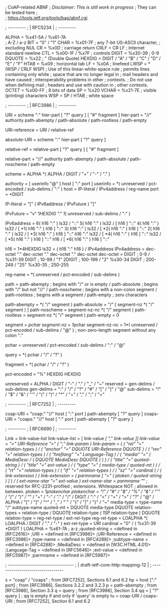 ;  CoAP-related ABNF
;  *Disclaimer: This is still work in progress*
;  They can be tested here ;  	
;  https://tools.ietf.org/tools/bap/abnf.cgi.

;  ---------
; | RFC5234 |
;  ---------

ALPHA          =  %x41-5A / %x61-7A   
								 ; A-Z / a-z
BIT            =  "0" / "1"
CHAR           =  %x01-7F
                                ; any 7-bit US-ASCII character,
                                ;  excluding NUL
CR             =  %x0D
                                ; carriage return
CRLF           =  CR LF
                                ; Internet standard newline
CTL            =  %x00-1F / %x7F
                                ; controls
DIGIT          =  %x30-39
                                ; 0-9
DQUOTE         =  %x22
                                ; " (Double Quote)
HEXDIG         =  DIGIT / "A" / "B" / "C" / "D" / "E" / "F"
HTAB           =  %x09
                                ; horizontal tab
LF             =  %x0A
                                ; linefeed
LWSP           =  *(WSP / CRLF WSP)
                                ; Use of this linear-white-space rule
                                ;  permits lines containing only white
                                ;  space that are no longer legal in
                                ;  mail headers and have caused
                                ;  interoperability problems in other
                                ;  contexts.
                                ; Do not use when defining mail
                                ;  headers and use with caution in
                                ;  other contexts.
OCTET          =  %x00-FF
                                ; 8 bits of data
SP             =  %x20
VCHAR          =  %x21-7E
                                ; visible (printing) characters
WSP            =  SP / HTAB
                                ; white space

;  ---------
; | RFC3986 |
;  ---------

URI           = scheme ":" hier-part [ "?" query ] [ "#" fragment ]
hier-part     = "//" authority path-abempty
                 / path-absolute
                 / path-rootless
                 / path-empty

URI-reference = URI / relative-ref

absolute-URI  = scheme ":" hier-part [ "?" query ]

relative-ref  = relative-part [ "?" query ] [ "#" fragment ]

relative-part = "//" authority path-abempty
                 / path-absolute
                 / path-noscheme
                 / path-empty

scheme        = ALPHA *( ALPHA / DIGIT / "+" / "-" / "." )

authority     = [ userinfo "@" ] host [ ":" port ]
userinfo      = *( unreserved / pct-encoded / sub-delims / ":" )
host          = IP-literal / IPv4address / reg-name
port          = *DIGIT

IP-literal    = "[" ( IPv6address / IPvFuture  ) "]"

IPvFuture     = "v" 1*HEXDIG "." 1*( unreserved / sub-delims / ":" )

IPv6address   =                            6( h16 ":" ) ls32
                 /                       "::" 5( h16 ":" ) ls32
                 / [               h16 ] "::" 4( h16 ":" ) ls32
                 / [ *1( h16 ":" ) h16 ] "::" 3( h16 ":" ) ls32
                 / [ *2( h16 ":" ) h16 ] "::" 2( h16 ":" ) ls32
                 / [ *3( h16 ":" ) h16 ] "::"    h16 ":"   ls32
                 / [ *4( h16 ":" ) h16 ] "::"              ls32
                 / [ *5( h16 ":" ) h16 ] "::"              h16
                 / [ *6( h16 ":" ) h16 ] "::"

h16           = 1*4HEXDIG
ls32          = ( h16 ":" h16 ) / IPv4address
IPv4address   = dec-octet "." dec-octet "." dec-octet "." dec-octet
dec-octet     = DIGIT                 ; 0-9
                 / %x31-39 DIGIT         ; 10-99
                 / "1" 2DIGIT            ; 100-199
                 / "2" %x30-34 DIGIT     ; 200-249
                 / "25" %x30-35          ; 250-255

reg-name      = *( unreserved / pct-encoded / sub-delims )

path          = path-abempty    ; begins with "/" or is empty
                 / path-absolute   ; begins with "/" but not "//"
                 / path-noscheme   ; begins with a non-colon segment
                 / path-rootless   ; begins with a segment
                 / path-empty      ; zero characters

path-abempty  = *( "/" segment )
path-absolute = "/" [ segment-nz *( "/" segment ) ]
path-noscheme = segment-nz-nc *( "/" segment )
path-rootless = segment-nz *( "/" segment )
path-empty    = 0<pchar>

segment       = *pchar
segment-nz    = 1*pchar
segment-nz-nc = 1*( unreserved / pct-encoded / sub-delims / "@" )
                 ; non-zero-length segment without any colon ":"

pchar         = unreserved / pct-encoded / sub-delims / ":" / "@"

query         = *( pchar / "/" / "?" )

fragment      = *( pchar / "/" / "?" )

pct-encoded   = "%" HEXDIG HEXDIG

unreserved    = ALPHA / DIGIT / "-" / "." / "_" / "~"
reserved      = gen-delims / sub-delims
gen-delims    = ":" / "/" / "?" / "#" / "[" / "]" / "@"
sub-delims    = "!" / "$" / "&" / "'" / "(" / ")"
                 / "*" / "+" / "," / ";" / "="

;  ---------
; | RFC7252 |
;  ---------

coap-URI = "coap:" "//" host [ ":" port ] path-abempty [ "?" query ]
coaps-URI = "coaps:" "//" host [ ":" port ] path-abempty [ "?" query ]


;  ---------
; | RFC6690 |
;  ---------

Link            = link-value-list
link-value-list = [ link-value *[ "," link-value ]]
link-value     = "<" URI-Reference ">" *( ";" link-param )
link-param     = ( ( "rel" "=" relation-types )
                   / ( "anchor" "=" DQUOTE URI-Reference DQUOTE )
                   / ( "rev" "=" relation-types )
                   / ( "hreflang" "=" Language-Tag )
                   / ( "media" "=" ( MediaDesc
                          / ( DQUOTE MediaDesc DQUOTE ) ) )
                   / ( "title" "=" quoted-string )
                   / ( "title*" "=" ext-value )
                   / ( "type" "=" ( media-type / quoted-mt ) )
                   / ( "rt" "=" relation-types )
                   / ( "if" "=" relation-types )
                   / ( "sz" "=" cardinal )
                   / ( link-extension ) )
link-extension = ( parmname [ "=" ( ptoken / quoted-string ) ] )
                   / ( ext-name-star "=" ext-value )
ext-name-star  = parmname "*" ; reserved for RFC-2231-profiled
                                  ; extensions.  Whitespace NOT
                                  ; allowed in between.
ptoken         = 1*ptokenchar
ptokenchar     = "!" / "#" / "$" / "%" / "&" / "'" / "("
                   / ")" / "*" / "+" / "-" / "." / "/" / DIGIT
                   / ":" / "<" / "=" / ">" / "?" / "@" / ALPHA
                   / "[" / "]" / "^" / "_" / "`" / "{" / "|"
                   / "}" / "~"
media-type     = type-name "/" subtype-name
quoted-mt      = DQUOTE media-type DQUOTE
relation-types = relation-type
                   / DQUOTE relation-type *( 1*SP relation-type ) DQUOTE
relation-type  = reg-rel-type / ext-rel-type
reg-rel-type   = LOALPHA *( LOALPHA / DIGIT / "." / "-" )
ext-rel-type   = URI
cardinal       = "0" / ( %x31-39 *DIGIT )
LOALPHA        = %x61-7A   ; a-z
;quoted-string  = <defined in [RFC2616]>
;URI            = <defined in [RFC3986]>
;URI-Reference  = <defined in [RFC3986]>
;type-name      = <defined in [RFC4288]>
;subtype-name   = <defined in [RFC4288]>
;MediaDesc      = <defined in [W3C.HTML.4.01]>
;Language-Tag   = <defined in [RFC5646]>
;ext-value      = <defined in [RFC5987]>
;parmname       = <defined in [RFC5987]>


;  ---------------------------------
; | draft-ietf-core-http-mapping-12 |
;  ---------------------------------

s  = "coap" / "coaps" ; from [RFC7252], Sections 6.1 and 6.2
hp = host [":" port]  ; from [RFC3986], Sections 3.2.2 and 3.2.3
p  = path-abempty     ; from [RFC3986], Section 3.3
q  = query            ; from [RFC3986], Section 3.4
qq = [ "?" query ]    ; qq is empty if and only if 'query' is empty
tu = coap-URI / coaps-URI  ; from [RFC7252], Section 6.1 and 6.2
